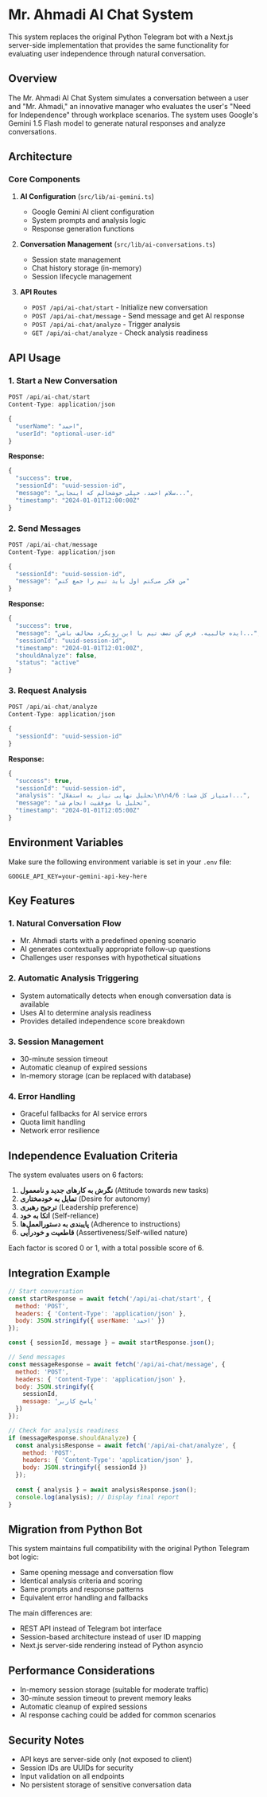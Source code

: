 # Mr. Ahmadi AI Chat System

This system replaces the original Python Telegram bot with a Next.js server-side implementation that provides the same functionality for evaluating user independence through natural conversation.

## Overview

The Mr. Ahmadi AI Chat System simulates a conversation between a user and "Mr. Ahmadi," an innovative manager who evaluates the user's "Need for Independence" through workplace scenarios. The system uses Google's Gemini 1.5 Flash model to generate natural responses and analyze conversations.

## Architecture

### Core Components

1. **AI Configuration** (`src/lib/ai-gemini.ts`)
   - Google Gemini AI client configuration
   - System prompts and analysis logic
   - Response generation functions

2. **Conversation Management** (`src/lib/ai-conversations.ts`)
   - Session state management
   - Chat history storage (in-memory)
   - Session lifecycle management

3. **API Routes**
   - `POST /api/ai-chat/start` - Initialize new conversation
   - `POST /api/ai-chat/message` - Send message and get AI response
   - `POST /api/ai-chat/analyze` - Trigger analysis
   - `GET /api/ai-chat/analyze` - Check analysis readiness

## API Usage

### 1. Start a New Conversation

```javascript
POST /api/ai-chat/start
Content-Type: application/json

{
  "userName": "احمد",
  "userId": "optional-user-id"
}
```

**Response:**
```javascript
{
  "success": true,
  "sessionId": "uuid-session-id",
  "message": "سلام احمد، خیلی خوشحالم که اینجایی...",
  "timestamp": "2024-01-01T12:00:00Z"
}
```

### 2. Send Messages

```javascript
POST /api/ai-chat/message
Content-Type: application/json

{
  "sessionId": "uuid-session-id",
  "message": "من فکر می‌کنم اول باید تیم را جمع کنم"
}
```

**Response:**
```javascript
{
  "success": true,
  "message": "ایده جالبیه. فرض کن نصف تیم با این رویکرد مخالف باشن...",
  "sessionId": "uuid-session-id",
  "timestamp": "2024-01-01T12:01:00Z",
  "shouldAnalyze": false,
  "status": "active"
}
```

### 3. Request Analysis

```javascript
POST /api/ai-chat/analyze
Content-Type: application/json

{
  "sessionId": "uuid-session-id"
}
```

**Response:**
```javascript
{
  "success": true,
  "sessionId": "uuid-session-id",
  "analysis": "تحلیل نهایی نیاز به استقلال\n\nامتیاز کل شما: 4/6...",
  "message": "تحلیل با موفقیت انجام شد",
  "timestamp": "2024-01-01T12:05:00Z"
}
```

## Environment Variables

Make sure the following environment variable is set in your `.env` file:

```
GOOGLE_API_KEY=your-gemini-api-key-here
```

## Key Features

### 1. Natural Conversation Flow
- Mr. Ahmadi starts with a predefined opening scenario
- AI generates contextually appropriate follow-up questions
- Challenges user responses with hypothetical situations

### 2. Automatic Analysis Triggering
- System automatically detects when enough conversation data is available
- Uses AI to determine analysis readiness
- Provides detailed independence score breakdown

### 3. Session Management
- 30-minute session timeout
- Automatic cleanup of expired sessions
- In-memory storage (can be replaced with database)

### 4. Error Handling
- Graceful fallbacks for AI service errors
- Quota limit handling
- Network error resilience

## Independence Evaluation Criteria

The system evaluates users on 6 factors:

1. **نگرش به کارهای جدید و نامعمول** (Attitude towards new tasks)
2. **تمایل به خودمختاری** (Desire for autonomy) 
3. **ترجیح رهبری** (Leadership preference)
4. **اتکا به خود** (Self-reliance)
5. **پایبندی به دستورالعمل‌ها** (Adherence to instructions)
6. **قاطعیت و خودرأیی** (Assertiveness/Self-willed nature)

Each factor is scored 0 or 1, with a total possible score of 6.

## Integration Example

```javascript
// Start conversation
const startResponse = await fetch('/api/ai-chat/start', {
  method: 'POST',
  headers: { 'Content-Type': 'application/json' },
  body: JSON.stringify({ userName: 'احمد' })
});

const { sessionId, message } = await startResponse.json();

// Send messages
const messageResponse = await fetch('/api/ai-chat/message', {
  method: 'POST',
  headers: { 'Content-Type': 'application/json' },
  body: JSON.stringify({ 
    sessionId, 
    message: 'پاسخ کاربر' 
  })
});

// Check for analysis readiness
if (messageResponse.shouldAnalyze) {
  const analysisResponse = await fetch('/api/ai-chat/analyze', {
    method: 'POST',
    headers: { 'Content-Type': 'application/json' },
    body: JSON.stringify({ sessionId })
  });
  
  const { analysis } = await analysisResponse.json();
  console.log(analysis); // Display final report
}
```

## Migration from Python Bot

This system maintains full compatibility with the original Python Telegram bot logic:

- Same opening message and conversation flow
- Identical analysis criteria and scoring
- Same prompts and response patterns
- Equivalent error handling and fallbacks

The main differences are:
- REST API instead of Telegram bot interface
- Session-based architecture instead of user ID mapping
- Next.js server-side rendering instead of Python asyncio

## Performance Considerations

- In-memory session storage (suitable for moderate traffic)
- 30-minute session timeout to prevent memory leaks
- Automatic cleanup of expired sessions
- AI response caching could be added for common scenarios

## Security Notes

- API keys are server-side only (not exposed to client)
- Session IDs are UUIDs for security
- Input validation on all endpoints
- No persistent storage of sensitive conversation data
